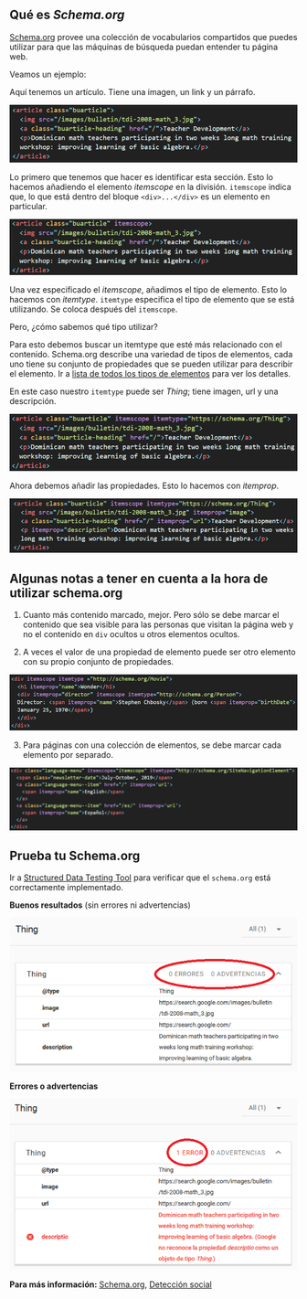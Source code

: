 ## Qué es *Schema.org*

[Schema.org](schema.org) provee una colección de vocabularios compartidos 
que puedes utilizar para que las máquinas de búsqueda puedan entender tu página web.

Veamos un ejemplo:

Aquí tenemos un artículo. Tiene una imagen, un link y un párrafo.

![schema-markup-example-article](images/schema-markup-example-article.png)

Lo primero que tenemos que hacer es identificar esta sección. Esto lo hacemos añadiendo el elemento *itemscope* en la división. `itemscope` indica que, lo que está dentro del bloque `<div>...</div>` es un elemento en particular.

![schema-markup-example-itemscope](images/schema-markup-example-itemscope.png)

Una vez especificado el *itemscope*, añadimos el tipo de elemento. Esto lo hacemos con *itemtype*. `itemtype` especifica el tipo de elemento que se está utilizando. Se coloca después del `itemscope`.

Pero, ¿cómo sabemos qué tipo utilizar?

Para esto debemos buscar un itemtype que esté más relacionado con el contenido. Schema.org describe una variedad de tipos de elementos, cada uno tiene su conjunto de propiedades que se pueden utilizar para describir el elemento. Ir a [lista de todos los tipos de elementos](https://schema.org/docs/full.html) para ver los detalles.

En este caso nuestro `itemtype` puede ser *Thing*; tiene imagen, url y una descripción.

![schema-markup-example-itemtype](images/schema-markup-example-itemtype.png)

Ahora debemos añadir las propiedades. Esto lo hacemos con *itemprop*.

![schema-markup-example-itemprop](images/schema-markup-example-itemprop.png)

## Algunas notas a tener en cuenta a la hora de utilizar schema.org

1. Cuanto más contenido marcado, mejor. Pero sólo se debe marcar 
el contenido que sea visible para las personas que visitan la página 
web y no el contenido en `div` ocultos u otros elementos ocultos.

2. A veces el valor de una propiedad de elemento puede ser otro elemento con su propio conjunto de propiedades. 

![schema-example-tip-number-2](images/schema-example-tip-number-2.png)

3. Para páginas con una colección de elementos, se debe marcar cada elemento por separado. 

![schema-example-tip-number-3](images/schema-example-tip-number-3.png)

## Prueba tu Schema.org

Ir a [Structured Data Testing Tool](https://search.google.com/structured-data/testing-tool)
para verificar que el `schema.org` está correctamente implementado.

**Buenos resultados** (sin errores ni advertencias)

![schema-example-testing-tool-good](images/schema-example-testing-tool-good.png)

**Errores o advertencias**

![schema-example-testing-tool-error](images/schema-example-testing-tool-error.png)


**Para más información:** [Schema.org](https://schema.org), [Detección social](https://developers.google.com/web/fundamentals/discovery/social-discovery?hl=es)